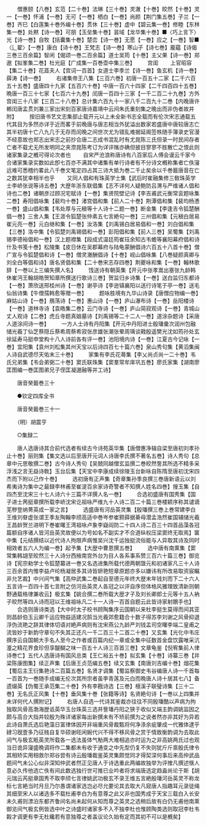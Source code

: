 <!-- { "loadSidebar": true } -->
　　僧惠颐【八巻】玄范【二十巻】法琳【三十巻】灵澈【十巻】皎然【十巻】灵一【一巻】怀浦【一巻】无可【一巻】栖白【一巻】尚颜【荆门集五巻】子兰【一巻】齐巳【白莲集十巻外编十巻】贯休【三十巻】虚中【碧云集一巻】修睦【东林集一巻】处黙【诗一巻】可朋【玉垒集十巻】昙域【龙华集十巻】■〈巧上言下〉光【诗一巻】自牧【括囊集十巻】楚峦【诗一巻】无愿【一巻】应之【一巻】智■〈辶翟〉【一巻】康白【诗十巻】王梵志【诗一巻】寒山子【诗七巻】龎藴【诗偈三巻三百余篇】智闲【偈颂一巻二百余篇】道士吴筠【十巻】主父果【诗一巻】郑遨【拟峯集二巻】杜光庭【广成集一百巻壶中集三巻】
　　宫闺
　　上官昭容【集二十巻】花蕋夫人【宫词一百首】女道士李季兰【诗一巻】鱼玄机【诗一巻】薛涛【诗一巻】
　　右诸集帝王八集【三百六巻】初唐一百五十二家【二千六百五十五巻】盛唐四十九家【五百六十巻】中唐一百六十四家【二千四百四十五巻】晩唐一百三十七家【七百六十九巻】闰唐一百四十三家【一千二百二十九巻】方外宫闺三十八家【三百二十八巻】总计集六百九十一家八千二百九十二巻【内晚唐许郴闰唐孟贯刘兼三家出宋刻百家唐诗嘉靖中云间朱氏重刻集之晚出而非伪者故并附】
　　按旧唐书艺文志集部止载开元以上未全新书志全载而有伦次宋志通载五代其目为多然亦详于近而畧于前晩唐与唐志相当外犹溢出数家若盛唐中唐较唐志亡其半初唐十亡八九几于无存而闰晚之间世次尤为错乱难据延阁签帙随手簿录史官漫不经意故也郑志出宋志之前抄合唐二志成书混乱时有尤晁陈三氏但录一时民间存者亡者不载尤无所发明同之夹漈晁陈考订为详评隲亦确但披目寥寥不胜散亡之恨此则诸家集录之槪可得论次者也
　　自宋严沧浪称唐诗有八百家后人傅会谩云千家今合诸家集录实数如此卽七百亦不满其中诸集有单行诗者有不分诗文槪称集者亡佚寖远难可悉稽约畧此八千巻文笔定四占其三诗大抵为巻二千止矣余以千巻籖唐音在亡之数其犹幸相半也乎
　　又同人倡和有珠英学士集【武后时崔融集修三敎珠英学士李峤张说等诗五巻】大歴年浙东联倡集【志不详何人疑鲍防吕渭与严维诸人倡和诗也二巻】诸朝彦过顾况宅赋诗【一巻】集贤院壁记诗【李吉甫武元衡常衮题咏集二巻】寿阳倡咏集【裴均十巻】渚宫倡和集【前人二十巻】荆潭倡和集【裴均杨慿一巻】盛山倡和集【韦处厚与元稹等十人诗十二题一巻】断金集【李逢吉令狐楚酬倡一巻】三舍人集【王涯令狐楚张仲素五七言絶句一巻】三州倡和集【元稹白居易崔元亮一巻】元白继和集【一巻】汝洛集【刘禹锡白居易倡和一巻】刘白倡和集【三巻】洛中集【令狐楚刘禹锡倡和一巻】彭阳倡和集【前人三巻】吴蜀集【刘禹锡李德裕倡和一巻】汉上题襟集【段成式温廷筠崔珏余知古韦蟾等襄阳幕府倡和诗什及书笺十巻】松陵集【皮日休在吴郡幕府与陆龟蒙酬倡诗六百五十八首十巻】僧广宣与令狐楚倡和诗【一巻】僧灵澈酬倡诗【十巻】岘山倡咏集【八巻疑颜真卿与刘全白等倡和诗】唐名贤倡和集【二十巻宋志存四巻】荆夔咏和集【一巻】翰林歌辞【一巻以上三编失撰人名】
　　饯送诗有朝英集【开元中张孝嵩出塞张九龄韩休崔沔王翰胡皓贺知章所撰送行歌诗三巻】贺监归乡诗集【一巻】送白监归东都诗【一巻】萧欣送邢桂州诗【一巻】谢亭诗【李逊镇襄阳以送行诗笔于亭一巻】送毛仙翁诗集【牛僧孺韩愈等赠一巻】
　　题咏胜境有九华山诗录【唐僧应物编一巻】麻姑山诗【一巻】鴈荡诗【一巻】惠山诗【一巻】庐山瀑布诗【一巻】岳阳楼诗【一巻】道林寺诗【袁皓集二巻】云门寺诗【一巻】庐山简寂观诗【一巻】青城山丈人观诗【二巻】虎丘寺题真娘墓诗【刘禹锡等二十二人一巻】道涂杂题诗【采唐人道涂间诗一巻】
　　一方人士诗有丹阳集【开元中丹阳进士殷璠彚次润州包融储光羲丁仙芝蔡隠丘蔡希周蔡希寂张彦雄张潮张晕周瑀谈戭殷遥樊光沈如筠孙处玄徐延寿马挺申堂构十八人诗前各有评一巻】池阳境内诗【一巻】江夏古今记咏【一巻】宜阳集【袁州刘松集其州天宝以后诗四百七十篇六巻】泉山秀句集【黄滔集闽人诗自武德尽天佑末三十巻】
　　家集有李氏花蕚集【李乂尚贞尚一二十巻】韦氏兄弟集【韦会弟弼二十巻】窦氏联珠集【窦羣常牟庠巩五巻】廖氏家集【湖南廖匡图编一巻匡图弟兄子侄匡凝邈融等并工诗】

　　唐音癸籖巻三十

　　●钦定四库全书

　　唐音癸籖巻三十一

　　（明）胡震亨 

　　○集録二

　　唐人选唐诗其合前代选者有续古今诗苑英华集【唐僧惠净辑自梁至唐初刘孝孙止十巻】丽则集【集文选以后至唐开元词人诗唐李氏撰不著名五巻】诗人秀句【总章中元思敬撰二巻】古今诗人秀句【吴兢同越僧玄监撰二巻皎然訾其所选不精多采浮浅之言无益诗敎】玉台后集【天宝中李康成续徐陵玉台新咏自陈隋至唐初沈宋四杰而下附以己作十巻】
　　选初唐有正声集【奇章集孙季良撰三巻唐新语云以刘希夷诗为集中之最録李林甫至崔湜百余家诗奇警者不知撰人姓名四巻】搜玉集【自四杰至沈宋三十七人诗六十三篇不详撰人名一巻】
　　合选初盛唐有国秀集【国子进士苪挺章撰所载李峤沈宋讫祖咏严维九十人诗二百二十篇三巻楼颖序称其谴谪芜秽登纳菁英成一家之言】
　　选盛唐有河岳英灵集【殷璠撰三巻上巻常建李白王维刘眘虚张谓王季友陶翰李颀高适中巻岑参崔颢薛据綦母潜孟浩然崔国辅储光羲王昌龄贺兰进明下巻崔曙王湾祖咏卢象李嶷阎防二十四人诗二百三十四首品藻各冠篇额自序诸人皆河岳英灵故便以为号如名不副实才不合道纵权压梁窦终无取焉】箧中集【元结撰结以近代诗人拘限声病惟吴兴沈千运独挺流俗能与人异取其诗及同时相效者五六人为编一巻】起予集【大歴中曹恩撰五巻】
　　选中唐有南熏集【窦常集韩翃至皎然三十人诗分西掖南宫外台为目人各系事系赞三百六十篇三巻】御览诗【宪宗勑学士令狐楚纂进一巻又名选进集所载代德两朝曁元和初诸家凡三十人诗三百余首内惟李益卢纶杨凝居多其诗皆妍艳短章原题亦多以嫌讳有所改易取资宸瞩非允艺裁】中兴间气集【高仲武集二巻起自至德元年终大歴末年钱刘而下二十六人五言诗一百四十首七言附之仿河岳英灵人各冠之以评自序但体格风雅理致清新则朝野通载格律兼收云】极玄集【姚合撰二巻所载大歴才子及刘长卿郎士元等十五人衲子皎然等四人诗而冠以王维祖咏凡二十一人诗一百首自题云此皆诗家射鵰手也】
　　合选则唐诗类选【大中时太子校书顾陶集序云国朝以来杜李挺生莫得而间其亚则昌龄伯玉云卿千运应物益适建况鹄当光羲郊愈籍合十数子得苏李刘谢之风骨抑退浮伪流艳之辞其律体切语对絶声病则有沈宋燕公九龄严刘钱孟司空曙李端二皇甫之流皆妙于新韵守章句不失其正还凡一千二百三十二首二十巻】又玄集【光化中韦庄撰序云自国朝大手名人至今之作者或百篇内纪一章或全集中征数首金盘饮露唯采沆瀣之精花界食珍但享醍醐之味一百五十人诗三百首三巻】文章龟鉴【倪宥集前人律诗巻亡】五代人选唐诗有国风总类【王仁裕五十巻】拟玄集【十巻】诗纂三巻【并梁陈康图集】续正声集【后唐王贞范编五巻】续又玄集【南唐刘吉编十巻】烟花集【蜀后主王衍集艳诗二百篇五巻】名贤才调集【蜀监察御史韦谷编唐人诗一千首每一百首为一巻随手成编无伦次其所宗者虽李青莲及元白而晩唐人诗十居其七八】备遗缀英【伪蜀王承范集二十巻】外有李戡诗选【三巻】檀溪子联璧诗集【三十二巻】无名氏正风集【十巻】垂风集十巻【张籍等诗】名贤絶句诗【一巻以上四集并未详何代人撰附记】
　　右唐人自选一代诗其鉴裁亦往往不同殷璠酷以声病为拘独取风骨高渤海歴诋英华玉台珠英三选并訾璠丹阳之狭于收似又端主韵调姚监因之颇与高合大指并较殷为殊详诸家每出新撰未有不矫前撰为之说者然亦非其好为异若此诗自萧氏选后艳藻日富律体因开非端重风骨裁甄将何净涤余疵肇成一代雅体逮乎肄习旣壹多乃征贱自复华硕谢旺闲婉代兴不得不移风骨之赏于情致衡韵调为去取此间气与极玄眂英灵所载各一选法虽体气觔两大难相追亦时运为之非高姚两氏过也观当日诡异寖盛晩调将作二集都未有收于通变之中先型仍复不失则犹斤斤禀殷氏律令其相矫实用相救尔郑谷尝有诗云殷璠裁鉴英灵集颇觉同才得契深何事后来高仲武品题间气未公心似非深知仲武者然正见唐人于诗选重此两编故独举为评搉凡撰述惬人意必久传他选亡佚有间此数选独行世可推已业吟者将求端唐选定趋盍尚论于斯【胡元瑞云芮挺章国秀不取李颀七言律姚武功极玄不录王维五言絶殷璠河岳英灵不称龙标七言絶当时月旦乃尔愚谓诸家选岂必尽允要论其去取大凡窥唐人指趣耳元录徒绳其细至宋人以诸选多不载杜甫李白为有意尊之此又非也国秀成于天宝三载白入长安未久甫则漂泊东都齐鲁间名尚未起何从知而尊之英灵之选稍后故有白仍无甫他南熏御览间气极玄例皆选中叶之诗盛时诸家多不入不独李杜也惟顾陶类选则取冠李杜韦糓才调更有李无杜纔若有意独尊之者盖议论久始有定而其初不可以是槪矣】
